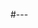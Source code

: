 #---
<!--
layout: page
title: "Policies"
permalink: /policies/
nav_order: 5
---

# Course Policies and Expectations

## Reading

Almost every week, we will read key texts that touch upon important themes in digital humanities, highlight specific projects, or introduce a technique/methodology. Needless to say, these readings are crucial. They not only prepare you for the content of the lessons (and I will expect you to be familiar with them) but also set the stage for our discussions. All texts will be made available through the online platform [Perusall](https://www.perusall.com/), which enables collaborative reading. You will be able to annotate the texts and comment on each other’s annotations. I will also be able to see your annotations and comments, which will help me to prepare for our discussions.

## Class Meeting Types

Below goes an overview of the different types of class meetings we'll have. It is important to note that **discussions -- anchored by the readings -- will be part of every class meeting**, regardless of the type.

- **Discussion**{: .label .label-blue}: Sessions that combine lecturing with discussions, emphasizing critical engagement with the assigned materials.
- **Lab**{: .label .label-red}: Hands-on sessions that apply concepts in a practical setting.
- **Present**{: .label .label-green}: Sessions where students present their projects or research.
- **Field Trip**{: .label .label-yellow}: Visit to Princeton University Library Special Collections.

## Attendance and Participation

Many sessions in this seminar will be discussion-based, where active participation is essential. Your responsibility includes **arriving on time, completing the readings and exercises, and being prepared for class discussions and activities**.

I understand that unavoidable situations can arise: sometimes life just happens. **If you must miss a class, please try to inform me in advance.** You’re allowed to miss up to three classes –- no questions asked. Additional absences may impact your grade, except in the case of medical or personal emergencies, religious holidays, or attending/traveling to/from varsity competitions.

## Slack

While our course takes place in person, we will use _Slack_ as an additional communication platform. It serves as a space for posting [reflections](https://introtodh--spring2024.slack.com/archives/C06F1KS1ULT) on the assigned materials, sharing [resources](https://introtodh--spring2024.slack.com/archives/C06GK9FMKFA) like files and links, and seeking [assistance](https://introtodh--spring2024.slack.com/archives/C06FME0MZHT) with assignments outside of class hours. Make sure you join our _Slack_ workspace by using the invitation link provided in class!

## Office Hours

I'm available for office hours every Tuesday and Thursday from 1:00-2:00pm at the [Tiger Tea Room](https://dining.princeton.edu/where-eat/locations/tiger-tea-room). Office hours are a great chance for us to discuss anything related to the class – be it readings, assignments, feedback, challenging concepts. I'm also happy to chat about your interests in digital humanities, or to help you find resources for your research. If you can't make it to office hours, feel free to email me to set up an appointment.

## Class Etiquette

In order to create a productive and respectful learning environment, let's observe the following guidelines:

- Aim to thoughtfully contribute to our discussions at least once every class. If you find class participation intimidating or difficult for any reason, please discuss this with me during office hours early in the semester. Together, we can work on improving your participation skills and set achievable goals.

- Arrive on time and be ready to actively engage in class discussions and exercises.

- When presenting an argument or viewpoint, substantiate it with specific examples from our readings or discussions.

- When responding to a classmate, be respectful and constructive. If you disagree with their viewpoint, explain why and provide evidence to support your argument.

- If you often contribute, consider stepping back occasionally to let others speak.

- Address your classmates by their preferred names and be mindful not to make assumptions about gender pronouns.

- Given the digital nature of our course, it's important to create an environment with minimal distractions. During class -- whether in discussions, hands-on labs, group work, solo activities, or presentations -- please keep only relevant course material tabs open on your browser. Refrain from browsing social media, checking emails, or messaging during class to maintain focus.

## Health and Wellness

Your well-being is important. If you're experiencing challenges affecting your health -- be it physical, emotional, or mental -- Princeton University offers extensive support. The [Counseling and Psychological Services (CPS)](https://uhs.princeton.edu/counseling-psychological-services) provides free counseling, group support, and more, all adhering to [strict confidentiality standards](https://uhs.princeton.edu/counseling-psychological-services/counseling/confidentiality-cps).

## Equipment

Since many of our sessions involve hands-on work with digital tools, but also because assignments will require you to work with digital tools, **you will need a laptop** for this course (tablets, unfortunately, won't suffice). If you do not have one, please let me know as soon as possible. I will do my best to help you find a solution!

## Installation

Some of the tools we will use in this course require installation. I will provide detailed instructions for each tool ahead of our session. Please make sure to follow these instructions carefully and to **install the tools in advance of our session**. If you have any issues, please let me know.

## Conduct Research with Integrity

Plagiarism will not be tolerated. You are responsible for ensuring that your submitted work is original work. If you are unsure about what constitutes plagiarism, please consult the [University of Princeton's Rights, Rules, and Responsibilities page](https://rrr.princeton.edu/2023/students-and-university/24-academic-regulations#comp246).

## AI Assistance

Intellectual honesty is crucial to an academic community and for my fair evaluation of your work. Yet we cannot ignore the fact that generative artificial inteligence -- especially Large Language Models (LLMs), such as CHatGPT -- are putting siginificant pressure on the way education is shaped today. I will ask you to engage with it in a reasonable and responsible manner that aligns with the Honor Code of Princeton University. In concrete and explicit terms, this means that **all work submitted in this course must be your own, completed in line with [Princeton University’s academic regulations](https://rrr.princeton.edu/2022/students-and-university/24-academic-regulations)**.

Simultaneously, I believe that conversing with a Large Language Model like ChatGPT is an important skill (and will be in the future). For certain assignments, I will explicitly instruct you to use ChatGPT as a discussion partner for brainstorming purposes (not for copying answers verbatim). This approach will help you to critically engage with the content and to develop your ability to analyze and synthesize information.

Using LLMs should be seen as an opportunity to enhance your learning and understanding, rather than a shortcut to completing assignments. It is a tool for exploration, providing a way to expand your thinking and challenge your perspectives. As with any educational tool, the key lies in how you use it to complement **your learning**.

## COVID Protocol

If you test positive for COVID, please stay home! Inform me, and we will arrange -- if possible -- a semi-hybrid option.

-->